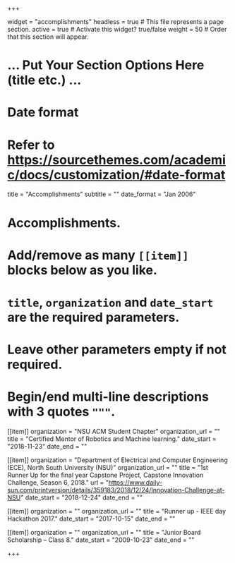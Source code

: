 +++


widget = "accomplishments"
headless = true  # This file represents a page section.
active = true  # Activate this widget? true/false
weight = 50  # Order that this section will appear.


# ... Put Your Section Options Here (title etc.) ...

# Date format
#   Refer to https://sourcethemes.com/academic/docs/customization/#date-format

title = "Accomplishments"
subtitle = ""
date_format = "Jan 2006"

# Accomplishments.
#   Add/remove as many `[[item]]` blocks below as you like.
#   `title`, `organization` and `date_start` are the required parameters.
#   Leave other parameters empty if not required.
#   Begin/end multi-line descriptions with 3 quotes `"""`.

[[item]]
  organization = "NSU ACM Student Chapter"
  organization_url = ""
  title = "Certified Mentor of Robotics and Machine learning."
  date_start = "2018-11-23"
  date_end = ""




[[item]]
  organization = "Department of Electrical and Computer Engineering (ECE), North South University (NSU)"
  organization_url = ""
  title = "1st Runner Up for the final year Capstone Project, Capstone Innovation Challenge, Season 6, 2018."
  url = "https://www.daily-sun.com/printversion/details/359183/2018/12/24/Innovation-Challenge-at-NSU"
  date_start = "2018-12-24"
  date_end = ""

  
[[item]]
  organization = ""
  organization_url = ""
  title = "Runner up - IEEE day Hackathon 2017."
  date_start = "2017-10-15"
  date_end = ""

 [[item]]
  organization = ""
  organization_url = ""
  title = "Junior Board Scholarship – Class 8." 
  date_start = "2009-10-23"
  date_end = ""

+++